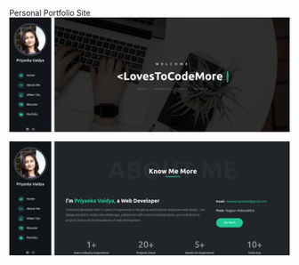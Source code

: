 Personal Portfolio Site
![Alt text](<Screenshot from 2023-10-03 15-24-57.png>)

![Alt text](<Screenshot from 2023-10-03 15-26-23.png>)
